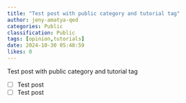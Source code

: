 ```yaml
---
title: "Test post with public category and tutorial tag"
author: jeny-amatya-qed
categories: Public
classification: Public
tags: [opinion,tutorials]
date: 2024-10-30 05:48:59 
likes: 0
---
```


Test post with public category and tutorial tag

* [ ] Test post
* [ ] Test post